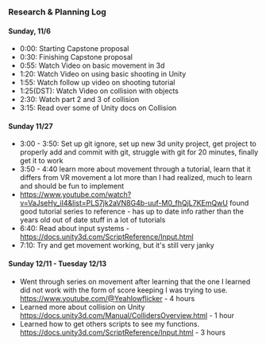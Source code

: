 











### Research & Planning Log
#### Sunday, 11/6
* 0:00: Starting Capstone proposal
* 0:30: Finishing Capstone proposal
* 0:55: Watch Video on basic movement in 3d
* 1:20: Watch Video on using basic shooting in Unity
* 1:55: Watch follow up video on shooting tutorial
* 1:25(DST): Watch Video on collision with objects
* 2:30: Watch part 2 and 3 of collision
* 3:15: Read over some of Unity docs on Collision

#### Sunday 11/27
* 3:00 - 3:50: Set up git ignore, set up new 3d unity project, get project to properly add and commit with git, struggle with git for 20 minutes, finally get it to work
* 3:50 - 4:40 learn more about movement through a tutorial, learn that it differs from VR movement a lot more than I had realized, much to learn and should be fun to implement
* https://www.youtube.com/watch?v=VaJseHy_iI4&list=PLS7jk2aVN8G4b-uuf-M0_fhQjL7KEmQwU found good tutorial series to reference - has up to date info rather than the years old out of date stuff in a lot of tutorials
* 6:40: Read about input systems - https://docs.unity3d.com/ScriptReference/Input.html
* 7:10: Try and get movement working, but it's still very janky


#### Sunday 12/11 - Tuesday 12/13
* Went through series on movement after learning that the one I learned did not work with the form of score keeping I was trying to use. https://www.youtube.com/@Yeahlowflicker - 4 hours
* Learned more about collision on Unity https://docs.unity3d.com/Manual/CollidersOverview.html   -  1 hour
* Learned how to get others scripts to see my functions. https://docs.unity3d.com/ScriptReference/Input.html   -  3 hours